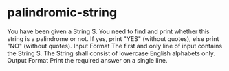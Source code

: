 # palindromic-string
You have been given a String S. You need to find and print whether this string is a palindrome or not. If yes, print "YES" (without quotes), else print "NO" (without quotes).  Input Format The first and only line of input contains the String S. The String shall consist of lowercase English alphabets only.  Output Format Print the required answer on a single line.
